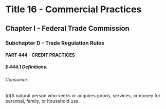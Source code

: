 
# Title 16 - Commercial Practices
## Chapter I - Federal Trade Commission
### Subchapter D - Trade Regulation Rules
#### PART 444 - CREDIT PRACTICES
##### § 444.1 Definitions.
###### Consumer.

(d)A natural person who seeks or acquires goods, services, or money for personal, family, or household use.
